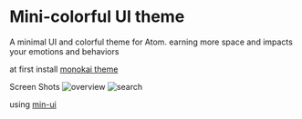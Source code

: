 # Mini-colorful UI theme

A minimal UI and colorful theme for Atom. earning more space and impacts your emotions and behaviors

at first install [monokai theme](https://atom.io/themes/monokai)

Screen Shots
![overview](https://s32.postimg.org/zfom4yo39/Screen_Shot_2016_06_16_02_48_54_PM.jpg)
![search](https://s31.postimg.org/ure1f87gr/Screen_Shot_2016_06_16_02_56_46_PM.jpg)

using [min-ui](https://atom.io/packages/min-ui)
